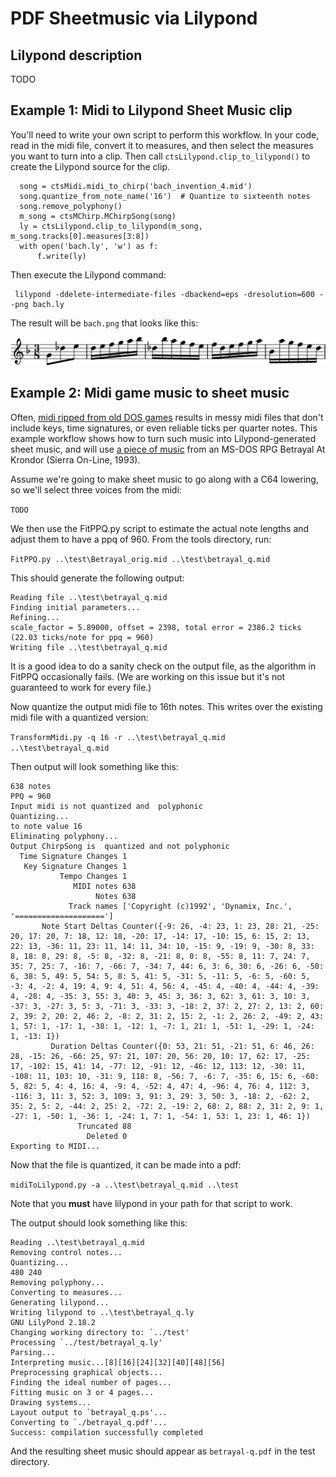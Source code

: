 # PDF Sheetmusic via Lilypond

## Lilypond description

TODO

## Example 1:  Midi to Lilypond Sheet Music clip

You'll need to write your own script to perform this workflow.  In your code, read in the midi file, convert it to measures, and then select the measures you want to turn into a clip. Then call `ctsLilypond.clip_to_lilypond()` to create the Lilypond source for the clip.
          
      song = ctsMidi.midi_to_chirp('bach_invention_4.mid')
      song.quantize_from_note_name('16')  # Quantize to sixteenth notes
      song.remove_polyphony()
      m_song = ctsMChirp.MChirpSong(song)
      ly = ctsLilypond.clip_to_lilypond(m_song, m_song.tracks[0].measures[3:8])
      with open('bach.ly', 'w') as f:
          f.write(ly)
          
Then execute the Lilypond command:
     
     lilypond -ddelete-intermediate-files -dbackend=eps -dresolution=600 --png bach.ly
     
The result will be `bach.png` that looks like this:

![bach image](bach.png)  

## Example 2:  Midi game music to sheet music
 
 Often, [midi ripped from old DOS games](http://www.mirsoft.info/gamemids-ripping-guide.php) results in messy midi files that don't include keys, time signatures, or even reliable ticks per quarter notes.  This example workflow shows how to turn such music into Lilypond-generated sheet music, and will use [a piece of music](http://www.midi-karaoke.info/21868cd1.html) from an MS-DOS RPG Betrayal At Krondor (Sierra On-Line, 1993).
 
Assume we're going to make sheet music to go along with a C64 lowering, so we'll select three voices from the midi:

```TODO```

We then use the FitPPQ.py script to estimate the actual note lengths and adjust them to have a ppq of 960.  From the tools directory, run:
 
   `FitPPQ.py ..\test\Betrayal_orig.mid ..\test\betrayal_q.mid`
 
 This should generate the following output:
 ```
Reading file ..\test\betrayal_q.mid
Finding initial parameters...
Refining...
scale_factor = 5.89000, offset = 2398, total error = 2386.2 ticks (22.03 ticks/note for ppq = 960)
Writing file ..\test\betrayal_q.mid
```

It is a good idea to do a sanity check on the output file, as the algorithm in FitPPQ occasionally fails.  (We are working on this issue but it's not guaranteed to work for every file.)

Now quantize the output midi file to 16th notes.  This writes over the existing midi file with a quantized version:

 `TransformMidi.py -q 16 -r ..\test\betrayal_q.mid ..\test\betrayal_q.mid`
 
Then output will look something like this:

```
638 notes
PPQ = 960
Input midi is not quantized and  polyphonic
Quantizing...
to note value 16
Eliminating polyphony...
Output ChirpSong is  quantized and not polyphonic
  Time Signature Changes 1
   Key Signature Changes 1
           Tempo Changes 1
              MIDI notes 638
                   Notes 638
             Track names ['Copyright (c)1992', 'Dynamix, Inc.', '====================']
       Note Start Deltas Counter({-9: 26, -4: 23, 1: 23, 28: 21, -25: 20, 17: 20, 7: 18, 12: 18, -20: 17, -14: 17, -10: 15, 6: 15, 2: 13, 22: 13, -36: 11, 23: 11, 14: 11, 34: 10, -15: 9, -19: 9, -30: 8, 33: 8, 18: 8, 29: 8, -5: 8, -32: 8, -21: 8, 0: 8, -55: 8, 11: 7, 24: 7, 35: 7, 25: 7, -16: 7, -66: 7, -34: 7, 44: 6, 3: 6, 30: 6, -26: 6, -50: 6, 38: 5, 49: 5, 54: 5, 8: 5, 41: 5, -31: 5, -11: 5, -6: 5, -60: 5, -3: 4, -2: 4, 19: 4, 9: 4, 51: 4, 56: 4, -45: 4, -40: 4, -44: 4, -39: 4, -28: 4, -35: 3, 55: 3, 40: 3, 45: 3, 36: 3, 62: 3, 61: 3, 10: 3, -37: 3, -27: 3, 5: 3, -71: 3, -33: 3, -18: 2, 37: 2, 27: 2, 13: 2, 60: 2, 39: 2, 20: 2, 46: 2, -8: 2, 31: 2, 15: 2, -1: 2, 26: 2, -49: 2, 43: 1, 57: 1, -17: 1, -38: 1, -12: 1, -7: 1, 21: 1, -51: 1, -29: 1, -24: 1, -13: 1})
         Duration Deltas Counter({0: 53, 21: 51, -21: 51, 6: 46, 26: 28, -15: 26, -66: 25, 97: 21, 107: 20, 56: 20, 10: 17, 62: 17, -25: 17, -102: 15, 41: 14, -77: 12, -91: 12, -46: 12, 113: 12, -30: 11, -108: 11, 103: 10, -31: 9, 118: 8, -56: 7, -6: 7, -35: 6, 15: 6, -60: 5, 82: 5, 4: 4, 16: 4, -9: 4, -52: 4, 47: 4, -96: 4, 76: 4, 112: 3, -116: 3, 11: 3, 52: 3, 109: 3, 91: 3, 29: 3, 50: 3, -18: 2, -62: 2, 35: 2, 5: 2, -44: 2, 25: 2, -72: 2, -19: 2, 68: 2, 88: 2, 31: 2, 9: 1, -27: 1, -50: 1, -36: 1, -24: 1, 7: 1, -54: 1, 53: 1, 23: 1, 46: 1})
               Truncated 88
                 Deleted 0
Exporting to MIDI...
```

Now that the file is quantized, it can be made into a pdf:

  `midiToLilypond.py -a ..\test\betrayal_q.mid ..\test`
  
Note that you **must** have lilypond in your path for that script to work.    
 
The output should look something like this:
```    
Reading ..\test\betrayal_q.mid
Removing control notes...
Quantizing...
480 240
Removing polyphony...
Converting to measures...
Generating lilypond...
Writing lilypond to ..\test\betrayal_q.ly
GNU LilyPond 2.18.2
Changing working directory to: `../test'
Processing `../test/betrayal_q.ly'
Parsing...
Interpreting music...[8][16][24][32][40][48][56]
Preprocessing graphical objects...
Finding the ideal number of pages...
Fitting music on 3 or 4 pages...
Drawing systems...
Layout output to `betrayal_q.ps'...
Converting to `./betrayal_q.pdf'...
Success: compilation successfully completed
``` 

And the resulting sheet music should appear as `betrayal-q.pdf` in the test directory.
   
 

